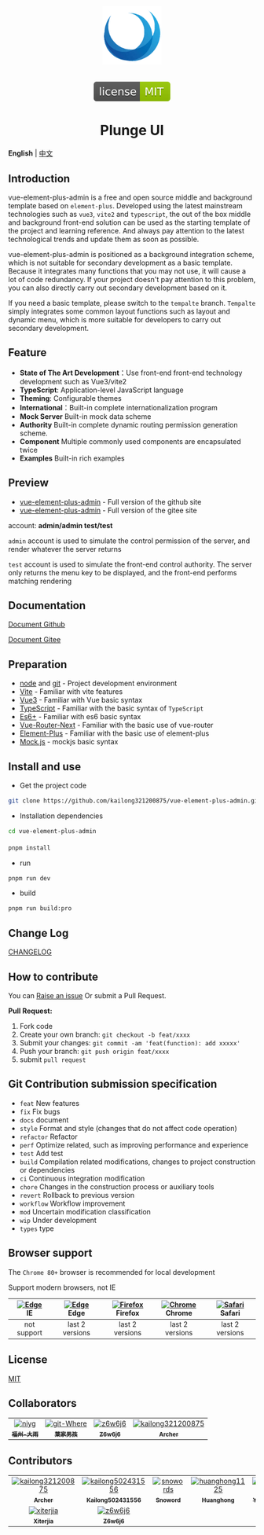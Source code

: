 <div align="center"> <a href="https://github.com/Harvey-Specter/plunge_ui"> <img width="120" src="./logo_1024.png"> </a><br/><br/>

[![license](./mit_lic.svg)](LICENSE)
<h1>Plunge UI</h1>
</div>

**English** | [中文](./README.zh-CN.md)

## Introduction

vue-element-plus-admin is a free and open source middle and background template based on `element-plus`. Developed using the latest mainstream technologies such as `vue3`, `vite2` and `typescript`, the out of the box middle and background front-end solution can be used as the starting template of the project and learning reference. And always pay attention to the latest technological trends and update them as soon as possible.

vue-element-plus-admin is positioned as a background integration scheme, which is not suitable for secondary development as a basic template. Because it integrates many functions that you may not use, it will cause a lot of code redundancy. If your project doesn't pay attention to this problem, you can also directly carry out secondary development based on it.

If you need a basic template, please switch to the `tempalte` branch. `Tempalte` simply integrates some common layout functions such as layout and dynamic menu, which is more suitable for developers to carry out secondary development.

## Feature

- **State of The Art Development**：Use front-end front-end technology development such as Vue3/vite2
- **TypeScript**: Application-level JavaScript language
- **Theming**: Configurable themes
- **International**：Built-in complete internationalization program
- **Mock Server** Built-in mock data scheme
- **Authority** Built-in complete dynamic routing permission generation scheme.
- **Component** Multiple commonly used components are encapsulated twice
- **Examples** Built-in rich examples

## Preview

- [vue-element-plus-admin](https://element-plus-admin.cn/) - Full version of the github site
- [vue-element-plus-admin](https://kailong110120130.gitee.io/vue-element-plus-admin) - Full version of the gitee site

account: **admin/admin test/test**

`admin` account is used to simulate the control permission of the server, and render whatever the server returns

`test` account is used to simulate the front-end control authority. The server only returns the menu key to be displayed, and the front-end performs matching rendering

## Documentation

[Document Github](https://element-plus-admin-doc.cn/)

[Document Gitee](https://kailong110120130.gitee.io/vue-element-plus-admin-doc)

## Preparation

- [node](http://nodejs.org/) and [git](https://git-scm.com/) - Project development environment
- [Vite](https://vitejs.dev/) - Familiar with vite features
- [Vue3](https://v3.vuejs.org/) - Familiar with Vue basic syntax
- [TypeScript](https://www.typescriptlang.org/) - Familiar with the basic syntax of `TypeScript`
- [Es6+](http://es6.ruanyifeng.com/) - Familiar with es6 basic syntax
- [Vue-Router-Next](https://next.router.vuejs.org/) - Familiar with the basic use of vue-router
- [Element-Plus](https://element-plus.org/) - Familiar with the basic use of element-plus
- [Mock.js](https://github.com/nuysoft/Mock) - mockjs basic syntax

## Install and use

- Get the project code

```bash
git clone https://github.com/kailong321200875/vue-element-plus-admin.git
```

- Installation dependencies

```bash
cd vue-element-plus-admin

pnpm install

```

- run

```bash
pnpm run dev
```

- build

```bash
pnpm run build:pro
```

## Change Log

[CHANGELOG](./CHANGELOG.md)

## How to contribute

You can [Raise an issue](https://github.com/kailong321200875/vue-element-plus-admin/issues/new) Or submit a Pull Request.

**Pull Request:**

1. Fork code
2. Create your own branch: `git checkout -b feat/xxxx`
3. Submit your changes: `git commit -am 'feat(function): add xxxxx'`
4. Push your branch: `git push origin feat/xxxx`
5. submit `pull request`

## Git Contribution submission specification

- `feat` New features
- `fix` Fix bugs
- `docs` document
- `style` Format and style (changes that do not affect code operation)
- `refactor` Refactor
- `perf` Optimize related, such as improving performance and experience
- `test` Add test
- `build` Compilation related modifications, changes to project construction or dependencies
- `ci` Continuous integration modification
- `chore` Changes in the construction process or auxiliary tools
- `revert` Rollback to previous version
- `workflow` Workflow improvement
- `mod` Uncertain modification classification
- `wip` Under development
- `types` type

## Browser support

The `Chrome 80+` browser is recommended for local development

Support modern browsers, not IE

| [<img src="https://raw.githubusercontent.com/alrra/browser-logos/master/src/archive/internet-explorer_9-11/internet-explorer_9-11_48x48.png" alt=" Edge" width="24px" height="24px" />](http://godban.github.io/browsers-support-badges/)</br>IE | [<img src="https://raw.githubusercontent.com/alrra/browser-logos/master/src/edge/edge_48x48.png" alt=" Edge" width="24px" height="24px" />](http://godban.github.io/browsers-support-badges/)</br>Edge | [<img src="https://raw.githubusercontent.com/alrra/browser-logos/master/src/firefox/firefox_48x48.png" alt="Firefox" width="24px" height="24px" />](http://godban.github.io/browsers-support-badges/)</br>Firefox | [<img src="https://raw.githubusercontent.com/alrra/browser-logos/master/src/chrome/chrome_48x48.png" alt="Chrome" width="24px" height="24px" />](http://godban.github.io/browsers-support-badges/)</br>Chrome | [<img src="https://raw.githubusercontent.com/alrra/browser-logos/master/src/safari/safari_48x48.png" alt="Safari" width="24px" height="24px" />](http://godban.github.io/browsers-support-badges/)</br>Safari |
| :-: | :-: | :-: | :-: | :-: |
| not support | last 2 versions | last 2 versions | last 2 versions | last 2 versions |

## License

[MIT](./LICENSE)

## Collaborators

<!-- readme: collaborators -start -->
<table>
<tr>
    <td align="center">
        <a href="https://github.com/niyg">
            <img src="https://avatars.githubusercontent.com/u/14817820?v=4" width="100;" alt="niyg"/>
            <br />
            <sub><b>福州-大雨</b></sub>
        </a>
    </td>
    <td align="center">
        <a href="https://github.com/git-Where">
            <img src="https://avatars.githubusercontent.com/u/16344566?v=4" width="100;" alt="git-Where"/>
            <br />
            <sub><b>葉家男孩</b></sub>
        </a>
    </td>
    <td align="center">
        <a href="https://github.com/z6w6j6">
            <img src="https://avatars.githubusercontent.com/u/23661303?v=4" width="100;" alt="z6w6j6"/>
            <br />
            <sub><b>Z6w6j6</b></sub>
        </a>
    </td>
    <td align="center">
        <a href="https://github.com/kailong321200875">
            <img src="https://avatars.githubusercontent.com/u/32283845?v=4" width="100;" alt="kailong321200875"/>
            <br />
            <sub><b>Archer</b></sub>
        </a>
    </td></tr>
</table>
<!-- readme: collaborators -end -->

## Contributors

<!-- readme: contributors -start -->
<table>
<tr>
    <td align="center">
        <a href="https://github.com/kailong321200875">
            <img src="https://avatars.githubusercontent.com/u/32283845?v=4" width="100;" alt="kailong321200875"/>
            <br />
            <sub><b>Archer</b></sub>
        </a>
    </td>
    <td align="center">
        <a href="https://github.com/kailong502431556">
            <img src="https://avatars.githubusercontent.com/u/30221169?v=4" width="100;" alt="kailong502431556"/>
            <br />
            <sub><b>Kailong502431556</b></sub>
        </a>
    </td>
    <td align="center">
        <a href="https://github.com/snowords">
            <img src="https://avatars.githubusercontent.com/u/22708432?v=4" width="100;" alt="snowords"/>
            <br />
            <sub><b>Snoword</b></sub>
        </a>
    </td>
    <td align="center">
        <a href="https://github.com/huanghong1125">
            <img src="https://avatars.githubusercontent.com/u/12794817?v=4" width="100;" alt="huanghong1125"/>
            <br />
            <sub><b>Huanghong</b></sub>
        </a>
    </td>
    <td align="center">
        <a href="https://github.com/amifed">
            <img src="https://avatars.githubusercontent.com/u/36906371?v=4" width="100;" alt="amifed"/>
            <br />
            <sub><b>Yangyu</b></sub>
        </a>
    </td>
    <td align="center">
        <a href="https://github.com/WuYihui">
            <img src="https://avatars.githubusercontent.com/u/29938095?v=4" width="100;" alt="WuYihui"/>
            <br />
            <sub><b>WuYihui</b></sub>
        </a>
    </td></tr>
<tr>
    <td align="center">
        <a href="https://github.com/xiterjia">
            <img src="https://avatars.githubusercontent.com/u/3360879?v=4" width="100;" alt="xiterjia"/>
            <br />
            <sub><b>Xiterjia</b></sub>
        </a>
    </td>
    <td align="center">
        <a href="https://github.com/z6w6j6">
            <img src="https://avatars.githubusercontent.com/u/23661303?v=4" width="100;" alt="z6w6j6"/>
            <br />
            <sub><b>Z6w6j6</b></sub>
        </a>
    </td></tr>
</table>
<!-- readme: contributors -end -->
